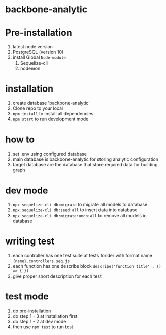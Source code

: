 # backbone-analytic
# Pre-installation
1. latest node version
2. PostgreSQL (version 10)
3. install Global `Node-module`
    1. Sequelize-cli
    2. nodemon

# installation
1. create database 'backbone-analytic'
2. Clone repo to your local
3. `npm install` to install all dependencies
4. `npm start` to run development mode

# how to
1. set .env using configured database
2. main database is backbone-analytic for storing analytic configuration
3. target database are the database that store required data for building graph

# dev mode
1. `npx sequelize-cli db:migrate` to migrate all models to database
2. `npx sequelize-cli db:seed:all` to insert data into database
3. `npx sequelize-cli db:migrate:undo:all` to remove all models in database

# writing test
1. each controller has one test suite at tests forlder with format name `{name}.controllers.seq.js`
2. each function has one describe block `describe('function title' , () => { })`
3. give proper short description for each test

# test mode
1. do pre-installation
2. do step 1 - 3 at installation first
3. do step 1 - 2 at dev mode
4. then use `npm test` to run test
